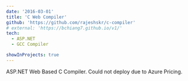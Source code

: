 ```yaml
---
date: '2016-03-01'
title: 'C Web Compiler'
github: 'https://github.com/rajeshskr/c-compiler'
# external: 'https://bchiang7.github.io/v1/'
tech:
  - ASP.NET
  - GCC Compiler

showInProjects: true
---
```


ASP.NET Web Based C Compiler. Could not deploy due to Azure Pricing.

